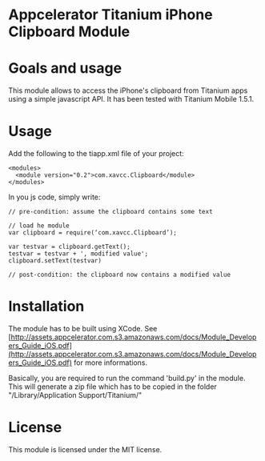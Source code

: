 Appcelerator Titanium iPhone Clipboard Module
=============================================

# Goals and usage

This module allows to access the iPhone's clipboard from Titanium apps using a simple javascript API. It has been tested with Titanium Mobile 1.5.1.

# Usage

Add the following to the tiapp.xml file of your project:


    <modules>
      <module version="0.2">com.xavcc.Clipboard</module>
    </modules>


In you js code, simply write:


    // pre-condition: assume the clipboard contains some text

    // load he module
    var clipboard = require(‘com.xavcc.Clipboard’);

    var testvar = clipboard.getText();
    testvar = testvar + ', modified value';
    clipboard.setText(testvar)

    // post-condition: the clipboard now contains a modified value


# Installation

The module has to be built using XCode. See [http://assets.appcelerator.com.s3.amazonaws.com/docs/Module_Developers_Guide_iOS.pdf](http://assets.appcelerator.com.s3.amazonaws.com/docs/Module_Developers_Guide_iOS.pdf) for more informations.

Basically, you are required to run the command 'build.py' in the module. This will generate a zip file which has to be copied in the folder "/Library/Application Support/Titanium/"

# License

This module is licensed under the MIT license.